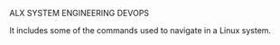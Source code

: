 ALX SYSTEM ENGINEERING DEVOPS

It includes some of the commands used to navigate in a
Linux system.

